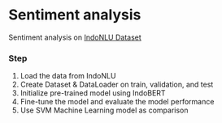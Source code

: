 # Sentiment analysis

Sentiment analysis on [IndoNLU Dataset](https://github.com/IndoNLP/indonlu/tree/master/dataset/smsa_doc-sentiment-prosa)

### Step

1.  Load the data from IndoNLU
2.  Create Dataset & DataLoader on train, validation, and test
3.  Initialize pre-trained model using IndoBERT
4.  Fine-tune the model and evaluate the model performance
5.  Use SVM Machine Learning model as comparison
